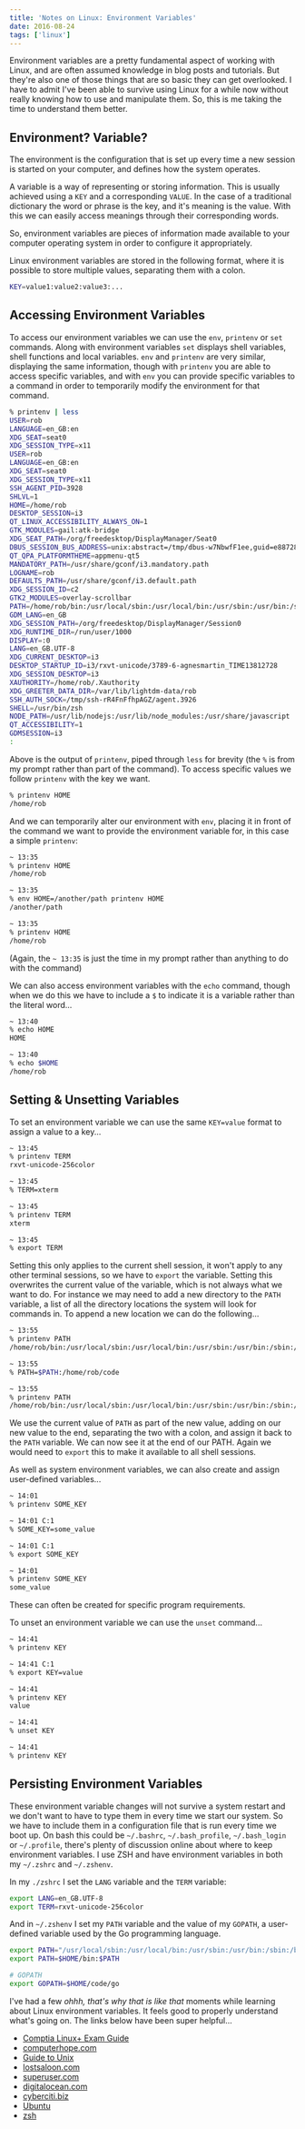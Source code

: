 ```yaml
---
title: 'Notes on Linux: Environment Variables'
date: 2016-08-24
tags: ['linux']
---
```


Environment variables are a pretty fundamental aspect of working with Linux, and
are often assumed knowledge in blog posts and tutorials. But they're also one of
those things that are so basic they can get overlooked. I have to admit I've
been able to survive using Linux for a while now without really knowing how to
use and manipulate them. So, this is me taking the time to understand them
better.

## Environment? Variable?

The environment is the configuration that is set up every time a new session is
started on your computer, and defines how the system operates.

A variable is a way of representing or storing information. This is usually
achieved using a `KEY` and a corresponding `VALUE`. In the case of a traditional
dictionary the word or phrase is the key, and it's meaning is the value. With
this we can easily access meanings through their corresponding words.

So, environment variables are pieces of information made available to your
computer operating system in order to configure it appropriately.

Linux environment variables are stored in the following format, where it is
possible to store multiple values, separating them with a colon.

```bash
KEY=value1:value2:value3:...
```

## Accessing Environment Variables

To access our environment variables we can use the `env`, `printenv` or `set`
commands. Along with environment variables `set` displays shell variables, shell
functions and local variables. `env` and `printenv` are very similar, displaying
the same information, though with `printenv` you are able to access specific
variables, and with `env` you can provide specific variables to a command in
order to temporarily modify the environment for that command.

```bash
% printenv | less
USER=rob
LANGUAGE=en_GB:en
XDG_SEAT=seat0
XDG_SESSION_TYPE=x11
USER=rob
LANGUAGE=en_GB:en
XDG_SEAT=seat0
XDG_SESSION_TYPE=x11
SSH_AGENT_PID=3928
SHLVL=1
HOME=/home/rob
DESKTOP_SESSION=i3
QT_LINUX_ACCESSIBILITY_ALWAYS_ON=1
GTK_MODULES=gail:atk-bridge
XDG_SEAT_PATH=/org/freedesktop/DisplayManager/Seat0
DBUS_SESSION_BUS_ADDRESS=unix:abstract=/tmp/dbus-w7NbwfF1ee,guid=e8872840b094e30cfe473cae57bd4b7d
QT_QPA_PLATFORMTHEME=appmenu-qt5
MANDATORY_PATH=/usr/share/gconf/i3.mandatory.path
LOGNAME=rob
DEFAULTS_PATH=/usr/share/gconf/i3.default.path
XDG_SESSION_ID=c2
GTK2_MODULES=overlay-scrollbar
PATH=/home/rob/bin:/usr/local/sbin:/usr/local/bin:/usr/sbin:/usr/bin:/sbin:/bin:/usr/games:/usr/local/games:/usr/local/go/bin:/home/rob/code/go/bin
GDM_LANG=en_GB
XDG_SESSION_PATH=/org/freedesktop/DisplayManager/Session0
XDG_RUNTIME_DIR=/run/user/1000
DISPLAY=:0
LANG=en_GB.UTF-8
XDG_CURRENT_DESKTOP=i3
DESKTOP_STARTUP_ID=i3/rxvt-unicode/3789-6-agnesmartin_TIME13812728
XDG_SESSION_DESKTOP=i3
XAUTHORITY=/home/rob/.Xauthority
XDG_GREETER_DATA_DIR=/var/lib/lightdm-data/rob
SSH_AUTH_SOCK=/tmp/ssh-rR4FnFfhpAGZ/agent.3926
SHELL=/usr/bin/zsh
NODE_PATH=/usr/lib/nodejs:/usr/lib/node_modules:/usr/share/javascript
QT_ACCESSIBILITY=1
GDMSESSION=i3
:
```

Above is the output of `printenv`, piped through `less` for brevity (the `%`
is from my prompt rather than part of the command). To access specific values
we follow `printenv` with the key we want.

```bash
% printenv HOME
/home/rob
```

And we can temporarily alter our environment with `env`, placing it in front
of the command we want to provide the environment variable for, in this case
a simple `printenv`:

```bash
~ 13:35
% printenv HOME
/home/rob

~ 13:35
% env HOME=/another/path printenv HOME
/another/path

~ 13:35
% printenv HOME
/home/rob
```

(Again, the `~ 13:35` is just the time in my prompt rather than anything to do
with the command)

We can also access environment variables with the `echo` command, though when we
do this we have to include a `$` to indicate it is a variable rather than the
literal word...

```bash
~ 13:40
% echo HOME
HOME

~ 13:40
% echo $HOME
/home/rob
```

## Setting & Unsetting Variables

To set an environment variable we can use the same `KEY=value` format to assign
a value to a key...

```bash
~ 13:45
% printenv TERM
rxvt-unicode-256color

~ 13:45
% TERM=xterm

~ 13:45
% printenv TERM
xterm

~ 13:45
% export TERM
```

Setting this only applies to the current shell session, it won't apply to any
other terminal sessions, so we have to `export` the variable. Setting this
overwrites the current value of the variable, which is not always what we want
to do. For instance we may need to add a new directory to the `PATH` variable,
a list of all the directory locations the system will look for commands in. To
append a new location we can do the following...

```bash
~ 13:55
% printenv PATH
/home/rob/bin:/usr/local/sbin:/usr/local/bin:/usr/sbin:/usr/bin:/sbin:/bin:/usr/games:/usr/local/games:/usr/local/go/bin:/home/rob/code/go/bin

~ 13:55
% PATH=$PATH:/home/rob/code

~ 13:55
% printenv PATH
/home/rob/bin:/usr/local/sbin:/usr/local/bin:/usr/sbin:/usr/bin:/sbin:/bin:/usr/games:/usr/local/games:/usr/local/go/bin:/home/rob/code/go/bin:/home/rob/code
```

We use the current value of `PATH` as part of the new value, adding on our new
value to the end, separating the two with a colon, and assign it back to the
`PATH` variable. We can now see it at the end of our PATH. Again we would need
to `export` this to make it available to all shell sessions.

As well as system environment variables, we can also create and assign
user-defined variables...

```bash
~ 14:01
% printenv SOME_KEY

~ 14:01 C:1
% SOME_KEY=some_value

~ 14:01 C:1
% export SOME_KEY

~ 14:01
% printenv SOME_KEY
some_value
```

These can often be created for specific program requirements.

To unset an environment variable we can use the `unset` command...

```bash
~ 14:41
% printenv KEY

~ 14:41 C:1
% export KEY=value

~ 14:41
% printenv KEY
value

~ 14:41
% unset KEY

~ 14:41
% printenv KEY

```

## Persisting Environment Variables

These environment variable changes will not survive a system restart and we
don't want to have to type them in every time we start our system. So we have to
include them in a configuration file that is run every time we boot up. On bash
this could be `~/.bashrc`, `~/.bash_profile`, `~/.bash_login` or `~/.profile`,
there's plenty of discussion online about where to keep environment variables. I
use ZSH and have environment variables in both my `~/.zshrc` and `~/.zshenv`.

In my `./zshrc` I set the `LANG` variable and the `TERM` variable:

```bash
export LANG=en_GB.UTF-8
export TERM=rxvt-unicode-256color
```

And in `~/.zshenv` I set my `PATH` variable and the value of my `GOPATH`, a
user-defined variable used by the Go programming language.

```bash
export PATH="/usr/local/sbin:/usr/local/bin:/usr/sbin:/usr/bin:/sbin:/bin:/usr/games:/usr/local/games"
export PATH=$HOME/bin:$PATH

# GOPATH
export GOPATH=$HOME/code/go
```

I've had a few _ohhh, that's why that is like that_ moments while learning about
Linux environment variables. It feels good to properly understand what's
going on. The links below have been super helpful...

- [Comptia Linux+ Exam Guide](https://www.amazon.co.uk/CompTIA-Certification-LX0-103-LX0-104-101-400/dp/0071841687/ref=sr_1_1?ie=UTF8&qid=1472046714&sr=8-1&keywords=comptia+linux)
- [computerhope.com](http://www.computerhope.com/unix/uenv.htm)
- [Guide to Unix](https://en.wikibooks.org/wiki/Guide_to_Unix/Environment_Variables)
- [lostsaloon.com](http://www.lostsaloon.com/technology/how-to-view-edit-and-delete-an-environment-variable-in-linux/)
- [superuser.com](https://superuser.com/questions/284342/what-are-path-and-other-environment-variables-and-how-can-i-set-or-use-them)
- [digitalocean.com](https://www.digitalocean.com/community/tutorials/how-to-read-and-set-environmental-and-shell-variables-on-a-linux-vps)
- [cyberciti.biz](http://www.cyberciti.biz/faq/linux-list-all-environment-variables-env-command/)
- [Ubuntu](https://help.ubuntu.com/community/EnvironmentVariables)
- [zsh](http://zsh.sourceforge.net/Intro/intro_3.html)
